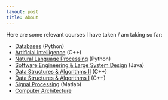 ```yaml
---
layout: post
title: About
---
```


Here are some relevant courses I have taken / am taking so far:

- [Databases](https://cooper.edu/engineering/courses/electrical-and-computer-engineering-graduate/ece-464) (Python)
- [Artificial Intelligence](https://cooper.edu/engineering/courses/electrical-and-computer-engineering-graduate/ece-469) (C++)
- [Natural Language Processing](https://cooper.edu/engineering/courses/electrical-and-computer-engineering-graduate/ece-467) (Python)
- [Software Engineering & Large System Design](https://cooper.edu/engineering/courses/electrical-and-computer-engineering-undergraduate/ece-366) (Java)
- [Data Structures & Algorithms II](https://cooper.edu/engineering/courses/electrical-and-computer-engineering-undergraduate/ece-365) (C++)
- [Data Structures & Algorithms I](https://cooper.edu/engineering/courses/electrical-and-computer-engineering-undergraduate/ece-264) (C++)
- [Signal Processing](https://cooper.edu/engineering/courses/electrical-and-computer-engineering-undergraduate/ece-211) (Matlab)
- [Computer Architecture](https://cooper.edu/engineering/courses/electrical-and-computer-engineering-undergraduate/ece-251)
